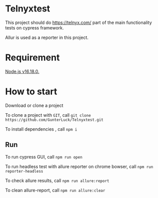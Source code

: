 # Telnyxtest

This project should do https://telnyx.com/ part of the main functionality tests on cypress framework.

Allur is used as a reporter in this project.

# Requirement

[Node.js v16.18.0.](https://nodejs.org/uk/blog/release/v16.18.0/)

# How to start

Download or clone a project

To clone a project with `GIT`, call `git clone https://github.com/GunterLuck/Telnyxtest.git`

To install dependencies , call `npm i`

## Run

To run cypress GUI, call `npm run open`

To run headless test with allure reporter on chrome bowser, call `npm run reporter-headless`

To check allure results, call `npm run allure:report`

To clean allure-report, call `npm run allure:clear`
